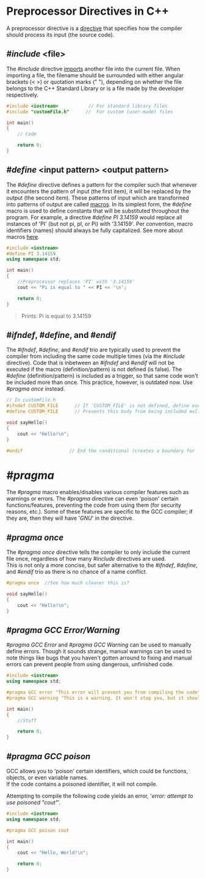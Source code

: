 # Preprocessor Directives in C++
A preprocessor directive is a [directive](https://en.wikipedia.org/wiki/Directive_(programming)) that specifies how the compiler should process its input (the source code).

## _#include_ \<file\>
The _#include_ directive [imports](https://en.wikipedia.org/wiki/Include_directive) another file into the current file. When importing a file, the filename should be
surrounded with either angular brackets (\< \>) or quotation marks (" "), depending on whether the file belongs to the C++ Standard Library or is a file made by the 
developer respectively.
```C++
#include <iostream>           // For standard library files
#include "customFile.h"      //  For custom (user-made) files

int main()
{
    // Code

    return 0;
}
```

## _#define_ \<input pattern\> \<output pattern\>
The _#define_ directive defines a pattern for the compiler such that whenever it encounters the pattern of input (the first item), it will be replaced by the output 
(the second item). These patterns of input which are transformed into patterns of output are called [macros](https://en.wikipedia.org/wiki/Macro_(computer_science)). 
In its simplest form, the _#define_ macro is used to define constants that will be substituted throughout the program. For example, a directive
_#define PI 3.14159_ would replace all instances of 'PI' (but not pi, pI, or Pi) with '3.14159'. Per convention, macro identifiers (names) should always be fully 
capitalized. See more about macros [here](https://github.com/EthanC2/Notes-and-Writeups/blob/main/C%2B%2B/The%20Compiler/Macros.md).

```C++
#include <iostream>
#define PI 3.14159
using namespace std;

int main()
{
    //Preprocessor replaces 'PI' with '3.14159'
    cout << "Pi is equal to " << PI << '\n';

    return 0;
}
```
> Prints: Pi is equal to 3.14159

## _#ifndef_, _#define_, and _#endif_
The _#ifndef_, _#define_,  and _#endif_ trio are typically used to prevent the compiler from including the same code multiple times (via the _#include_ directive). 
Code that is inbetween an _#ifndef_ and _#endif_ will not be executed if the macro (definition/pattern) is not defined (is false). The _#define_ (definition/pattern)
is included as a trigger, so that same code won't be included  more than once. This practice, however, is outdated now. Use _#pragma once_ instead.
```C++
// In customFile.h
#ifndef CUSTOM_FILE      // If 'CUSTOM_FILE' is not defined, define everything until '#endif'
#define CUSTOM_FILE      // Prevents this body from being included multiple times (by defining 'CUSTOM_FILE')

void sayHello()
{
    cout << "Hello!\n";
}

#endif                 // End the conditional (creates a boundary for '#ifndef')
```

# _#pragma_
The _#pragma_ macro enables/disables various compiler features such as warnings or errors. The _#pragma_ directive can even 'poison' certain functions/features, preventing
the code from using them (for security reasons, etc.). Some of these features are specific to the GCC compiler; if they are, then they will have '_GNU_' in the directive.

## _#pragma once_
The _#pragma once_ directive tells the compiler to only include the current file once, regardless of how many _#include_
directives are used. <br /> This is not only a more concise, but safer alternative to the _#ifndef_, _#define_,  and _#endif_ trio as there is no chance of a name conflict.

```C++
#pragma once  //See how much cleaner this is?

void sayHello()
{
    cout << "Hello!\n";
}
```

## _#pragma GCC Error/Warning_
_#pragma GCC Error_ and _#pragma GCC Warning_ can be used to manually define errors. Though it sounds strange, manual warnings can be used to note things like bugs that you
haven't gotten arround to fixing and manual errors can prevent people from using dangerous, unfinished code.

```C++
#include <iostream>
using namespace std;

#pragma GCC error "This error will prevent you from compiling the code"
#pragma GCC warning "This is a warning. It won't stop you, but it should"

int main()
{
    //Stuff

    return 0;
}
```

## _#pragma GCC poison_
GCC allows you to 'poison' certain identifiers, which could be functions, objects, or even variable names. <br />
If the code contains a poisoned identifier, it will not compile.

Attempting to compile the following code yields an error, '_error: attempt to use poisoned "cout"_'.
```C++
#include <iostream>
using namespace std;

#pragma GCC poison cout

int main()
{
    cout << "Hello, World!\n";

    return 0;
}
```
